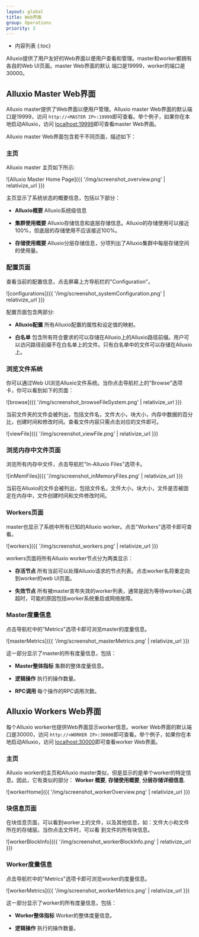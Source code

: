 ```yaml
---
layout: global
title: Web界面
group: Operations
priority: 3
---
```


* 内容列表
{:toc}

Alluxio提供了用户友好的Web界面以便用户查看和管理。master和worker都拥有各自的Web UI页面。master Web界面的默认
端口是19999，worker的端口是30000。

## Alluxio Master Web界面

Alluxio master提供了Web界面以便用户管理。Alluxio master Web界面的默认端口是19999，访问
`http://<MASTER IP>:19999`即可查看。举个例子，如果你在本地启动Alluxio，访问
[localhost:19999](http://localhost:19999)即可查看master Web界面。

Alluxio master Web界面包含若干不同页面，描述如下：

### 主页

Alluxio master 主页如下所示:

![Alluxio Master Home Page]({{ '/img/screenshot_overview.png' | relativize_url }})

主页显示了系统状态的概要信息，包括以下部分：

* **Alluxio概要** Alluxio系统级信息

* **集群使用概要** Alluxio存储信息和底层存储信息。Alluxio的存储使用可以接近100%，但底层的存储使用不应该接近100%。

* **存储使用概要** Alluxio分层存储信息，分项列出了Alluxio集群中每层存储空间的使用量。

### 配置页面

查看当前的配置信息，点击屏幕上方导航栏的"Configuration"。

![configurations]({{ '/img/screenshot_systemConfiguration.png' | relativize_url }})

配置页面包含两部分:

* **Alluxio配置** 所有Alluxio配置的属性和设定值的映射。

* **白名单** 包含所有符合要求的可以存储在Alluxio上的Alluxio路径前缀。用户可以访问路径前缀不在白名单上的文件。只有白名单中的文件可以存储在Alluxio上。

### 浏览文件系统

你可以通过Web UI浏览Alluxio文件系统。当你点击导航栏上的"Browse"选项卡，你可以看到如下的页面：

![browse]({{ '/img/screenshot_browseFileSystem.png' | relativize_url }})

当前文件夹的文件会被列出，包括文件名，文件大小，块大小，内存中数据的百分比，创建时间和修改时间。查看文件内容只需点击对应的文件即可。

![viewFile]({{ '/img/screenshot_viewFile.png' | relativize_url }})

### 浏览内存中文件页面

浏览所有内存中文件，点击导航栏"In-Alluxio Files"选项卡。

![inMemFiles]({{ '/img/screenshot_inMemoryFiles.png' | relativize_url }})

当前在Alluxio的文件会被列出，包括文件名，文件大小，块大小，文件是否被固定在内存中，文件创建时间和文件修改时间。

### Workers页面

master也显示了系统中所有已知的Alluxio worker。点击"Workers"选项卡即可查看。

![workers]({{ '/img/screenshot_workers.png' | relativize_url }})

workers页面将所有Alluxio worker节点分为两类显示：

* **存活节点** 所有当前可以处理Alluxio请求的节点列表。点击worker名将重定向到worker的web UI页面。

* **失效节点** 所有被master宣布失效的worker列表，通常是因为等待worker心跳超时，可能的原因包括worker系统重启或网络故障。

### Master度量信息

点击导航栏中的"Metrics"选项卡即可浏览master的度量信息。

![masterMetrics]({{ '/img/screenshot_masterMetrics.png' | relativize_url }})

这一部分显示了master的所有度量信息，包括：

* **Master整体指标** 集群的整体度量信息。

* **逻辑操作** 执行的操作数量。

* **RPC调用** 每个操作的RPC调用次数。

## Alluxio Workers Web界面

每个Alluxio worker也提供Web界面显示worker信息。worker Web界面的默认端口是30000，访问
`http://<WORKER IP>:30000`即可查看。举个例子，如果你在本地启动Alluxio，访问
[localhost:30000](http://localhost:30000)即可查看worker Web界面。

### 主页

Alluxio worker的主页和Alluxio master类似，但是显示的是单个worker的特定信息。因此，它有类似的部分：
**Worker 概要**, **存储使用概要**, **分层存储详细信息**.

![workerHome]({{ '/img/screenshot_workerOverview.png' | relativize_url }})

### 块信息页面

在块信息页面，可以看到worker上的文件，以及其他信息，如：文件大小和文件所在的存储层。当你点击文件时，可以看
到文件的所有块信息。

![workerBlockInfo]({{ '/img/screenshot_workerBlockInfo.png' | relativize_url }})

### Worker度量信息

点击导航栏中的"Metrics"选项卡即可浏览worker的度量信息。

![workerMetrics]({{ '/img/screenshot_workerMetrics.png' | relativize_url }})

这一部分显示了worker的所有度量信息，包括：

* **Worker整体指标** Worker的整体度量信息。

* **逻辑操作** 执行的操作数量。
